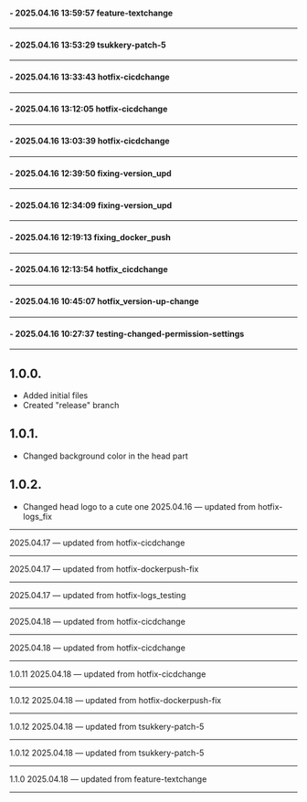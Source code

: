 ####  - 2025.04.16 13:59:57 feature-textchange
---
####  - 2025.04.16 13:53:29 tsukkery-patch-5
---
####  - 2025.04.16 13:33:43 hotfix-cicdchange
---
####  - 2025.04.16 13:12:05 hotfix-cicdchange
---
####  - 2025.04.16 13:03:39 hotfix-cicdchange
---
####  - 2025.04.16 12:39:50 fixing-version_upd
---
####  - 2025.04.16 12:34:09 fixing-version_upd
---
####  - 2025.04.16 12:19:13 fixing_docker_push
---
####  - 2025.04.16 12:13:54 hotfix_cicdchange
---
####  - 2025.04.16 10:45:07 hotfix_version-up-change
---
####  - 2025.04.16 10:27:37 testing-changed-permission-settings
---
## 1.0.0.
+ Added initial files
+ Created "release" branch

## 1.0.1.
+ Changed background color in the head part

## 1.0.2.
+ Changed head logo to a cute one
 2025.04.16 — updated from hotfix-logs_fix
***
 2025.04.17 — updated from hotfix-cicdchange
***
 2025.04.17 — updated from hotfix-dockerpush-fix
***
 2025.04.17 — updated from hotfix-logs_testing
***
 2025.04.18 — updated from hotfix-cicdchange
***
 2025.04.18 — updated from hotfix-cicdchange
***
1.0.11 2025.04.18 — updated from hotfix-cicdchange
***
1.0.12 2025.04.18 — updated from hotfix-dockerpush-fix
***
1.0.12 2025.04.18 — updated from tsukkery-patch-5
***
1.0.12 2025.04.18 — updated from tsukkery-patch-5
***
1.1.0 2025.04.18 — updated from feature-textchange
***
